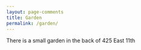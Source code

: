 ```yaml
---
layout: page-comments
title: Garden
permalink: /garden/
---
```


There is a small garden in the back of 425 East 11th
